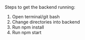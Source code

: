 Steps to get the backend running:

1. Open terminal/git bash
2. Change directories into backend
3. Run npm install
4. Run npm start

